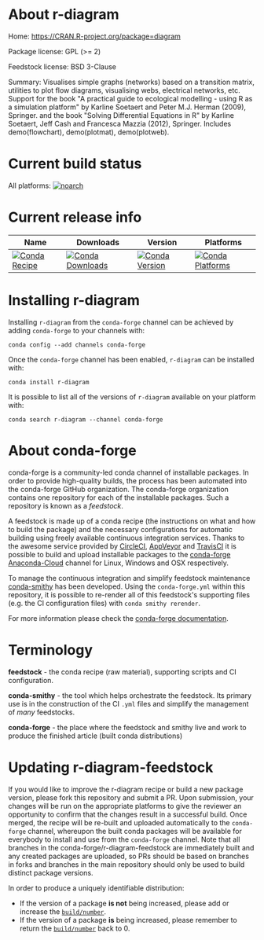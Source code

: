 About r-diagram
===============

Home: https://CRAN.R-project.org/package=diagram

Package license: GPL (>= 2)

Feedstock license: BSD 3-Clause

Summary: Visualises simple graphs (networks) based on a transition matrix, utilities to plot flow diagrams,  visualising webs, electrical networks, etc. Support for the book "A practical guide to ecological modelling - using R as a simulation platform" by Karline Soetaert and Peter M.J. Herman (2009), Springer. and the book "Solving Differential Equations in R" by Karline Soetaert, Jeff Cash and Francesca Mazzia (2012), Springer. Includes demo(flowchart), demo(plotmat), demo(plotweb).



Current build status
====================

All platforms:
[![noarch](https://img.shields.io/circleci/project/github/conda-forge/r-diagram-feedstock/master.svg?label=noarch)](https://circleci.com/gh/conda-forge/r-diagram-feedstock)

Current release info
====================

| Name | Downloads | Version | Platforms |
| --- | --- | --- | --- |
| [![Conda Recipe](https://img.shields.io/badge/recipe-r--diagram-green.svg)](https://anaconda.org/conda-forge/r-diagram) | [![Conda Downloads](https://img.shields.io/conda/dn/conda-forge/r-diagram.svg)](https://anaconda.org/conda-forge/r-diagram) | [![Conda Version](https://img.shields.io/conda/vn/conda-forge/r-diagram.svg)](https://anaconda.org/conda-forge/r-diagram) | [![Conda Platforms](https://img.shields.io/conda/pn/conda-forge/r-diagram.svg)](https://anaconda.org/conda-forge/r-diagram) |

Installing r-diagram
====================

Installing `r-diagram` from the `conda-forge` channel can be achieved by adding `conda-forge` to your channels with:

```
conda config --add channels conda-forge
```

Once the `conda-forge` channel has been enabled, `r-diagram` can be installed with:

```
conda install r-diagram
```

It is possible to list all of the versions of `r-diagram` available on your platform with:

```
conda search r-diagram --channel conda-forge
```


About conda-forge
=================

conda-forge is a community-led conda channel of installable packages.
In order to provide high-quality builds, the process has been automated into the
conda-forge GitHub organization. The conda-forge organization contains one repository
for each of the installable packages. Such a repository is known as a *feedstock*.

A feedstock is made up of a conda recipe (the instructions on what and how to build
the package) and the necessary configurations for automatic building using freely
available continuous integration services. Thanks to the awesome service provided by
[CircleCI](https://circleci.com/), [AppVeyor](https://www.appveyor.com/)
and [TravisCI](https://travis-ci.org/) it is possible to build and upload installable
packages to the [conda-forge](https://anaconda.org/conda-forge)
[Anaconda-Cloud](https://anaconda.org/) channel for Linux, Windows and OSX respectively.

To manage the continuous integration and simplify feedstock maintenance
[conda-smithy](https://github.com/conda-forge/conda-smithy) has been developed.
Using the ``conda-forge.yml`` within this repository, it is possible to re-render all of
this feedstock's supporting files (e.g. the CI configuration files) with ``conda smithy rerender``.

For more information please check the [conda-forge documentation](https://conda-forge.org/docs/).

Terminology
===========

**feedstock** - the conda recipe (raw material), supporting scripts and CI configuration.

**conda-smithy** - the tool which helps orchestrate the feedstock.
                   Its primary use is in the construction of the CI ``.yml`` files
                   and simplify the management of *many* feedstocks.

**conda-forge** - the place where the feedstock and smithy live and work to
                  produce the finished article (built conda distributions)


Updating r-diagram-feedstock
============================

If you would like to improve the r-diagram recipe or build a new
package version, please fork this repository and submit a PR. Upon submission,
your changes will be run on the appropriate platforms to give the reviewer an
opportunity to confirm that the changes result in a successful build. Once
merged, the recipe will be re-built and uploaded automatically to the
`conda-forge` channel, whereupon the built conda packages will be available for
everybody to install and use from the `conda-forge` channel.
Note that all branches in the conda-forge/r-diagram-feedstock are
immediately built and any created packages are uploaded, so PRs should be based
on branches in forks and branches in the main repository should only be used to
build distinct package versions.

In order to produce a uniquely identifiable distribution:
 * If the version of a package **is not** being increased, please add or increase
   the [``build/number``](https://conda.io/docs/user-guide/tasks/build-packages/define-metadata.html#build-number-and-string).
 * If the version of a package **is** being increased, please remember to return
   the [``build/number``](https://conda.io/docs/user-guide/tasks/build-packages/define-metadata.html#build-number-and-string)
   back to 0.
